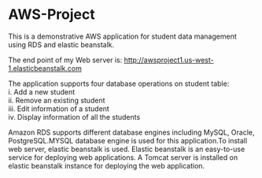 # AWS-Project
This is a demonstrative AWS application for student data management using RDS and elastic beanstalk.

The end point of my Web server is: http://awsproject1.us-west-1.elasticbeanstalk.com



The application supports four database operations on student table:<br>
i.	Add a new student <br>
ii.	Remove an existing student <br>
iii.	Edit information of a student <br>
iv.	Display information of all the students <br>


Amazon RDS supports different database engines including MySQL, Oracle, PostgreSQL.MYSQL database engine is used 
for this application.To install web server, elastic beanstalk is used. Elastic beanstalk is an easy-to-use service 
for deploying web applications. A Tomcat server is installed on elastic beanstalk instance for deploying the web application. 
